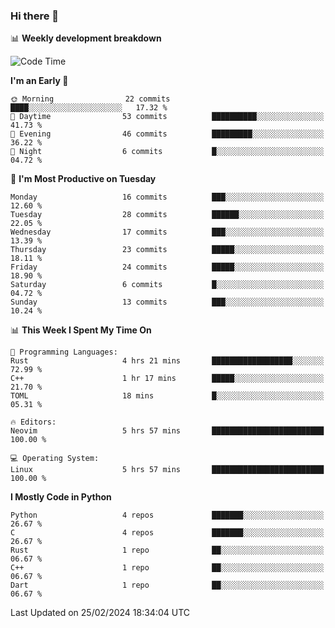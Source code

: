 ### Hi there 👋

📊 **Weekly development breakdown**
<!--START_SECTION:waka-->
![Code Time](http://img.shields.io/badge/Code%20Time-78%20hrs%2054%20mins-blue)

**I'm an Early 🐤** 

```text
🌞 Morning                22 commits          ████░░░░░░░░░░░░░░░░░░░░░   17.32 % 
🌆 Daytime                53 commits          ██████████░░░░░░░░░░░░░░░   41.73 % 
🌃 Evening                46 commits          █████████░░░░░░░░░░░░░░░░   36.22 % 
🌙 Night                  6 commits           █░░░░░░░░░░░░░░░░░░░░░░░░   04.72 % 
```
📅 **I'm Most Productive on Tuesday** 

```text
Monday                   16 commits          ███░░░░░░░░░░░░░░░░░░░░░░   12.60 % 
Tuesday                  28 commits          ██████░░░░░░░░░░░░░░░░░░░   22.05 % 
Wednesday                17 commits          ███░░░░░░░░░░░░░░░░░░░░░░   13.39 % 
Thursday                 23 commits          █████░░░░░░░░░░░░░░░░░░░░   18.11 % 
Friday                   24 commits          █████░░░░░░░░░░░░░░░░░░░░   18.90 % 
Saturday                 6 commits           █░░░░░░░░░░░░░░░░░░░░░░░░   04.72 % 
Sunday                   13 commits          ███░░░░░░░░░░░░░░░░░░░░░░   10.24 % 
```


📊 **This Week I Spent My Time On** 

```text
💬 Programming Languages: 
Rust                     4 hrs 21 mins       ██████████████████░░░░░░░   72.99 % 
C++                      1 hr 17 mins        █████░░░░░░░░░░░░░░░░░░░░   21.70 % 
TOML                     18 mins             █░░░░░░░░░░░░░░░░░░░░░░░░   05.31 % 

🔥 Editors: 
Neovim                   5 hrs 57 mins       █████████████████████████   100.00 % 

💻 Operating System: 
Linux                    5 hrs 57 mins       █████████████████████████   100.00 % 
```

**I Mostly Code in Python** 

```text
Python                   4 repos             ███████░░░░░░░░░░░░░░░░░░   26.67 % 
C                        4 repos             ███████░░░░░░░░░░░░░░░░░░   26.67 % 
Rust                     1 repo              ██░░░░░░░░░░░░░░░░░░░░░░░   06.67 % 
C++                      1 repo              ██░░░░░░░░░░░░░░░░░░░░░░░   06.67 % 
Dart                     1 repo              ██░░░░░░░░░░░░░░░░░░░░░░░   06.67 % 
```




 Last Updated on 25/02/2024 18:34:04 UTC
<!--END_SECTION:waka-->
<!--
**R-enanVieira/R-enanVieira** is a ✨ _special_ ✨ repository because its `README.md` (this file) appears on your GitHub profile.

Here are some ideas to get you started:

- 🔭 I’m currently working on ...
- 🌱 I’m currently learning ...
- 👯 I’m looking to collaborate on ...
- 🤔 I’m looking for help with ...
- 💬 Ask me about ...
- 📫 How to reach me: ...
- 😄 Pronouns: ...
- ⚡ Fun fact: ...
-->
